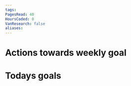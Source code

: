 ```yaml
---
tags: 
PagesRead: 40
HoursCoded: 0
VanResearch: false
aliases:
---
```

# Actions towards weekly goal
# Todays goals